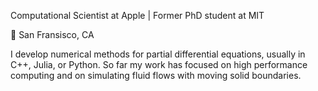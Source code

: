 Computational Scientist at Apple | Former PhD student at MIT

:round_pushpin: San Fransisco, CA

I develop numerical methods for partial differential equations, usually in C++, Julia, or Python. So far my work has focused on high performance computing and on simulating fluid flows with moving solid boundaries. 

